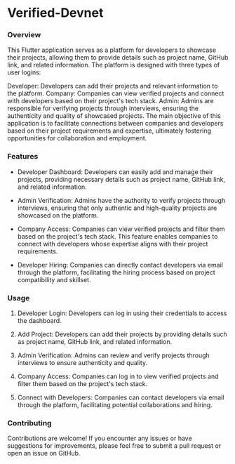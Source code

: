 # Verified-Devnet

### Overview
This Flutter application serves as a platform for developers to showcase their projects, allowing them to provide details such as project name, GitHub link, and related information. The platform is designed with three types of user logins:

Developer: Developers can add their projects and relevant information to the platform.
Company: Companies can view verified projects and connect with developers based on their project's tech stack.
Admin: Admins are responsible for verifying projects through interviews, ensuring the authenticity and quality of showcased projects.
The main objective of this application is to facilitate connections between companies and developers based on their project requirements and expertise, ultimately fostering opportunities for collaboration and employment.

### Features
- Developer Dashboard: Developers can easily add and manage their projects, providing necessary details such as project name, GitHub link, and related information.

- Admin Verification: Admins have the authority to verify projects through interviews, ensuring that only authentic and high-quality projects are showcased on the platform.

- Company Access: Companies can view verified projects and filter them based on the project's tech stack. This feature enables companies to connect with developers whose expertise aligns with their project requirements.

- Developer Hiring: Companies can directly contact developers via email through the platform, facilitating the hiring process based on project compatibility and skillset.

### Usage
1. Developer Login: Developers can log in using their credentials to access the dashboard.

2. Add Project: Developers can add their projects by providing details such as project name, GitHub link, and related information.

3. Admin Verification: Admins can review and verify projects through interviews to ensure authenticity and quality.

4. Company Access: Companies can log in to view verified projects and filter them based on the project's tech stack.

5. Connect with Developers: Companies can contact developers via email through the platform, facilitating potential collaborations and hiring.

### Contributing
Contributions are welcome! If you encounter any issues or have suggestions for improvements, please feel free to submit a pull request or open an issue on GitHub.
